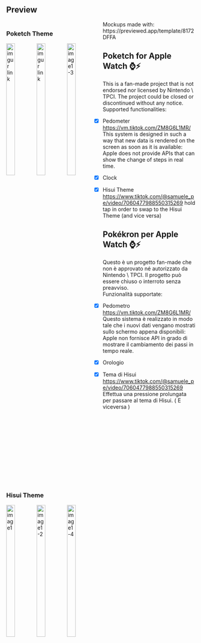 ## Preview
<div style="float:left">
  <h3> Poketch Theme </h3>
<img alt="imgur link" src="https://i.imgur.com/KVNB4Jv.jpg" style="width:30%">
<img alt="imgur link" src="https://i.imgur.com/mzycCn7.jpg" style="width:30%">
<a href="https://ibb.co/gtwx57R"><img src="https://i.ibb.co/XFpqh4C/image1-3.jpg"  style="width:30%" alt="image1-3" border="0"></a>
  <h3> Hisui Theme </h3>
  
<a href="https://ibb.co/6PpvJ9r"><img src="https://i.ibb.co/swD5Jxb/image1.jpg" style="width:30%" alt="image1" border="0"></a>
<a href="https://ibb.co/dfxxG4z"><img src="https://i.ibb.co/grhhzZB/image1-2.jpg" style="width:30%" alt="image1-2" border="0"></a>
<a href="https://ibb.co/Bw1qyhk"><img src="https://i.ibb.co/9GMsbxP/image1-4.jpg" style="width:30%"  alt="image1-4" border="0"></a>

</div>
Mockups made with: https://previewed.app/template/8172DFFA

## Poketch for Apple Watch  ⌚️⚡️
This is a fan-made project that is not endorsed nor licensed by Nintendo \ TPCI. The project could be closed or discontinued without any notice. <br>
Supported functionalities:
- [x] Pedometer  https://vm.tiktok.com/ZM8G6L1MR/ This system is designed in such a way that new data is rendered on the screen as soon as it is available: Apple does not provide APIs that can show the change of steps in real time.
- [x] Clock
- [x]  Hisui Theme https://www.tiktok.com/@samuele_pe/video/7060477988550315269 hold tap in order to swap to the Hisui Theme (and vice versa)




## Pokékron per Apple Watch ⌚⚡️
Questo è un progetto fan-made che non è approvato né autorizzato da Nintendo \ TPCI. Il progetto può essere chiuso o interroto senza preavviso.  <br>
Funzionalità supportate:
- [x] Pedometro  https://vm.tiktok.com/ZM8G6L1MR/ Questo sistema è realizzato in modo tale che i nuovi dati vengano mostrati sullo schermo appena disponibili: Apple non fornisce API in grado di mostrare il cambiamento dei passi in tempo reale.
- [x] Orologio 
- [x] Tema di Hisui https://www.tiktok.com/@samuele_pe/video/7060477988550315269 Effettua una pressione prolungata per passare al tema di Hisui. ( E viceversa )



